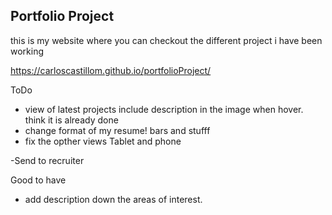 ## Portfolio Project

this is my website where you can checkout the different project i have been working

https://carloscastillom.github.io/portfolioProject/

ToDo
- view of latest projects include description in the image when hover. think it is already done
- change format of my resume! bars and stufff
- fix the opther views Tablet and phone

-Send to recruiter

Good to have
- add description down the areas of interest. 

